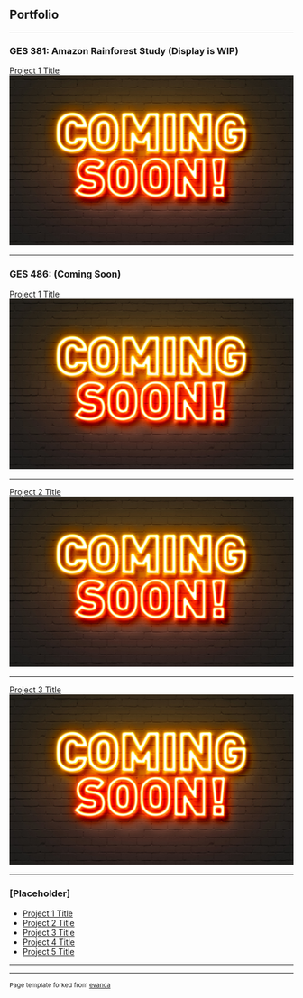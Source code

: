 ## Portfolio

---

### GES 381: Amazon Rainforest Study (Display is WIP)

[Project 1 Title](/sample_page)
<img src="images/AdobeStock_139559217.jpeg?raw=true"/>

---

### GES 486: (Coming Soon)

[Project 1 Title](/sample_page)
<img src="images/AdobeStock_139559217.jpeg?raw=true"/>

---
[Project 2 Title](/pdf/sample_presentation.pdf)
<img src="images/AdobeStock_139559217.jpeg?raw=true"/>

---
[Project 3 Title](http://example.com/)
<img src="images/AdobeStock_139559217.jpeg?raw=true"/>

---
### [Placeholder]

- [Project 1 Title](http://example.com/)
- [Project 2 Title](http://example.com/)
- [Project 3 Title](http://example.com/)
- [Project 4 Title](http://example.com/)
- [Project 5 Title](http://example.com/)

---




---
<p style="font-size:11px">Page template forked from <a href="https://github.com/evanca/quick-portfolio">evanca</a></p>
<!-- Remove above link if you don't want to attibute -->
